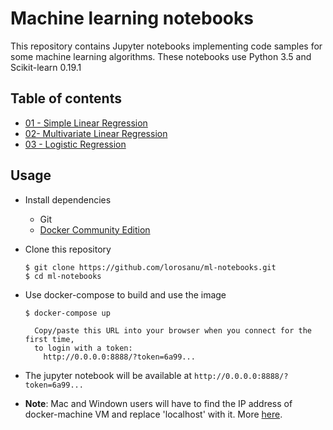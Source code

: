 # Machine learning notebooks

This repository contains Jupyter notebooks implementing code samples for some machine learning algorithms.
These notebooks use Python 3.5 and Scikit-learn 0.19.1

## Table of contents

* [01 - Simple Linear Regression](http://nbviewer.jupyter.org/github/lorosanu/ml-notebooks/blob/master/notebooks/01_simple_linear_regression.ipynb)
* [02- Multivariate Linear Regression](http://nbviewer.jupyter.org/github/lorosanu/ml-notebooks/blob/master/notebooks/02_multivariate_linear_regression.ipynb)
* [03 - Logistic Regression](http://nbviewer.jupyter.org/github/lorosanu/ml-notebooks/blob/master/notebooks/03_logistic_regression.ipynb)

## Usage

* Install dependencies
  * Git
  * [Docker Community Edition](https://www.docker.com/community-edition#/download)

* Clone this repository

    ```
    $ git clone https://github.com/lorosanu/ml-notebooks.git
    $ cd ml-notebooks
    ```

* Use docker-compose to build and use the image 

    ```
    $ docker-compose up

      Copy/paste this URL into your browser when you connect for the first time,
      to login with a token:
        http://0.0.0.0:8888/?token=6a99...
    ```

* The jupyter notebook will be available at `http://0.0.0.0:8888/?token=6a99...`

* __Note__: Mac and Windown users will have to find the IP address of docker-machine VM and replace 'localhost' with it. More [here](https://docs.docker.com/docker-for-windows/troubleshoot/#limitations-of-windows-containers-for-localhost-and-published-ports).
